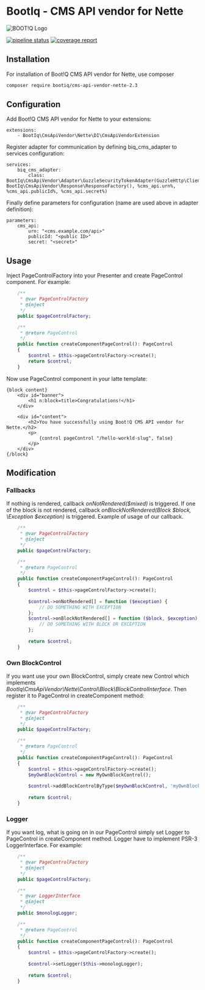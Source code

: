 BootIq - CMS API vendor for Nette
========
![BOOT!Q Logo](http://www.bootiq.io/images/footer-logo.png "BOOT!Q")


[![pipeline status](https://gitlab.mb-e.sk/platform/vendor-cms-api-nette/badges/master/pipeline.svg)](https://gitlab.mb-e.sk/platform/vendor-cms-api-nette/commits/master) [![coverage report](https://gitlab.mb-e.sk/platform/vendor-cms-api-nette/badges/master/coverage.svg)](https://gitlab.mb-e.sk/platform/vendor-cms-api-nette/commits/master)

## Installation

For installation of Boot!Q CMS API vendor for Nette, use composer 

```bash
composer require bootiq/cms-api-vendor-nette-2.3
```
## Configuration

Add Boot!Q CMS API vendor for Nette to your extensions:
```neon
extensions:
    - BootIq\CmsApiVendor\Nette\DI\CmsApiVendorExtension
```

Register adapter for communication by defining biq_cms_adapter to services configuration:
```neon
services:
    biq_cms_adapter:
        class: BootIq\CmsApiVendor\Adapter\GuzzleSecurityTokenAdapter(GuzzleHttp\Client(), BootIq\CmsApiVendor\Response\ResponseFactory(), %cms_api.urn%, %cms_api.publicId%, %cms_api.secret%)
```

Finally define parameters for configuration (name are used above in adapter definition):
```neon
parameters:
    cms_api:
        urn: "<cms.example.com/api>"
        publicId: "<public ID>"
        secret: "<secret>"
```

## Usage

Inject PageControlFactory into your Presenter and create PageControl component.
For example:
```php
    /**
     * @var PageControlFactory
     * @inject
     */
    public $pageControlFactory;

    /**
     * @return PageControl
     */
    public function createComponentPageControl(): PageControl
    {
        $control = $this->pageControlFactory->create();
        return $control;
    }
```

Now use PageControl component in your latte template:
```latte
{block content}
    <div id="banner">
        <h1 n:block=title>Congratulations!</h1>
    </div>

    <div id="content">
        <h2>You have successfully using Boot!Q CMS API vendor for Nette.</h2>
        <p>
            {control pageControl "/hello-workld-slug", false}
        </p>
    </div>
{/block}
```

## Modification

### Fallbacks

If nothing is rendered, callback *onNotRendered($mixed)* is triggered.
If one of the block is not rendered, callback *onBlockNotRendered(Block $block, \Exception $exception)* is triggered.
Example of usage of our callback.

```php
    /**
     * @var PageControlFactory
     * @inject
     */
    public $pageControlFactory;

    /**
     * @return PageControl
     */
    public function createComponentPageControl(): PageControl
    {
        $control = $this->pageControlFactory->create();
        
        $control->onNotRendered[] = function ($exception) {
            // DO SOMETHING WITH EXCEPTION
        };
        $control->onBlockNotRendered[] = function ($block, $exception) {
            // DO SOMETHING WITH BLOCK OR EXCEPTION
        };        
        
        return $control;
    }
```

### Own BlockControl

If you want use your own BlockControl, simply create new Control which implements *BootIq\CmsApiVendor\Nette\Control\Block\BlockControlInterface*.
Then register it to PageControl in createComponent method:
```php
    /**
     * @var PageControlFactory
     * @inject
     */
    public $pageControlFactory;

    /**
     * @return PageControl
     */
    public function createComponentPageControl(): PageControl
    {
        $control = $this->pageControlFactory->create();
        $myOwnBlockControl = new MyOwnBlockControl();
         
        $control->addBlockControlByType($myOwnBlockControl, 'myOwnBlockType');
        
        return $control;
    }
```

### Logger

If you want log, what is going on in our PageControl simply set Logger to PageControl in createComponent method.
Logger have to implement PSR-3 LoggerInterface.
For example:
```php
    /**
     * @var PageControlFactory
     * @inject
     */
    public $pageControlFactory;

    /**
     * @var LoggerInterface
     * @inject
     */
    public $monologLogger;    

    /**
     * @return PageControl
     */
    public function createComponentPageControl(): PageControl
    {
        $control = $this->pageControlFactory->create();
         
        $control->setLogger($this->monologLogger);
        
        return $control;
    }
```
